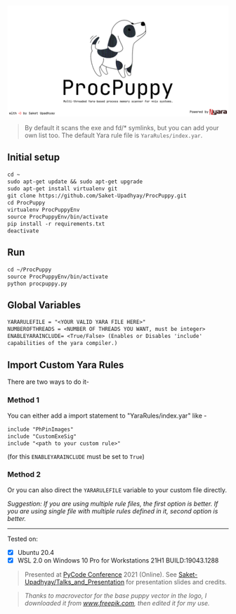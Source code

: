 <!-- # ProcPuppy -->
<!-- Multi-threaded Yara-based process memory scanner for *nix systems. -->

![](https://github.com/Saket-Upadhyay/ProcPuppy/blob/main/ProcPuppy.png)

> By default it scans the exe and fd/* symlinks, but you can add your own list too.
> The default Yara rule file is `YaraRules/index.yar`.

## Initial setup
```
cd ~
sudo apt-get update && sudo apt-get upgrade
sudo apt-get install virtualenv git
git clone https://github.com/Saket-Upadhyay/ProcPuppy.git
cd ProcPuppy
virtualenv ProcPuppyEnv
source ProcPuppyEnv/bin/activate
pip install -r requirements.txt
deactivate
```

## Run
```
cd ~/ProcPuppy
source ProcPuppyEnv/bin/activate
python procpuppy.py
```

## Global Variables
```
YARARULEFILE = "<YOUR VALID YARA FILE HERE>"
NUMBEROFTHREADS = <NUMBER OF THREADS YOU WANT, must be integer>
ENABLEYARAINCLUDE= <True/False> (Enables or Disables 'include' capabilities of the yara compiler.)
```


## Import Custom Yara Rules
There are two ways to do it-

### Method 1
You can either add a import statement to "YaraRules/index.yar" like -
```yara
include "PhPinImages"
include "CustomExeSig"
include "<path to your custom rule>" 
```
(for this `ENABLEYARAINCLUDE` must be set to `True`) 

### Method 2
Or you can also direct the `YARARULEFILE` variable to your custom file directly.

_Suggestion: If you are using multiple rule files, the first option is better. If you are using single file with multiple rules defined in it, second option is better._

---

Tested on:

 - [x] Ubuntu 20.4
 - [x]  WSL 2.0 on Windows 10 Pro for Workstations 21H1 BUILD:19043.1288

> Presented at [PyCode Conference](https://pycode-conference.org/) 2021 (Online).
> See [Saket-Upadhyay/Talks_and_Presentation](https://github.com/Saket-Upadhyay/Talks_and_Presentation) for presentation slides and credits.

> _Thanks to macrovector for the base puppy vector in the logo, I downloaded it from www.freepik.com, then edited it for my use._
